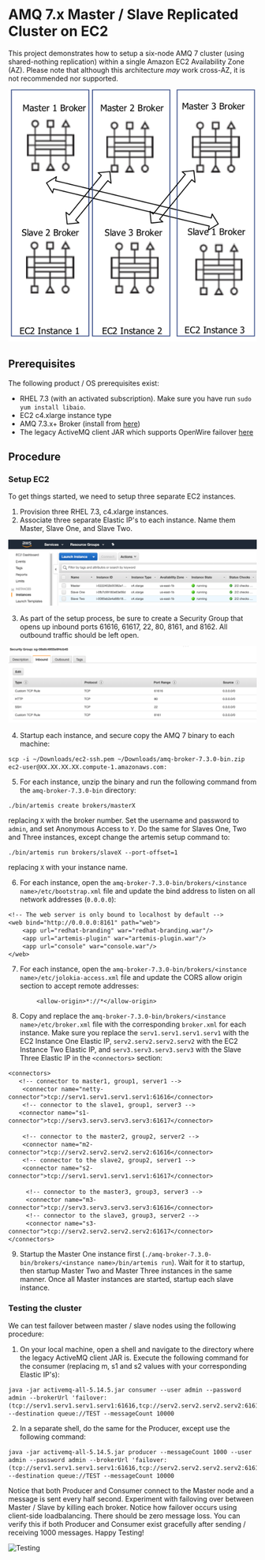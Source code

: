 # AMQ 7.x Master / Slave Replicated Cluster on EC2


This project demonstrates how to setup a six-node AMQ 7 cluster (using shared-nothing replication) within a single Amazon EC2 Availability Zone (AZ).  Please note that although this architecture *may* work cross-AZ, it is not recommended nor supported.

![Replicated Master Slave Architecture](images/ec2instance-6node-cluster.png)

## Prerequisites

The following product / OS prerequisites exist:

* RHEL 7.3 (with an activated subscription).  Make sure you have run `sudo yum install libaio`.
* EC2 c4.xlarge instance type
* AMQ 7.3.x+ Broker (install from [here](https://access.redhat.com/jbossnetwork/restricted/softwareDownload.html?softwareId=67801))
* The legacy ActiveMQ client JAR which supports OpenWire failover [here](https://mvnrepository.com/artifact/org.apache.activemq/activemq-all/5.14.5)

## Procedure

### Setup EC2

To get things started, we need to setup three separate EC2 instances.

1. Provision three RHEL 7.3, c4.xlarge instances.
2. Associate three separate Elastic IP's to each instance.  Name them Master, Slave One, and Slave Two.

![EC2 Instances](images/ec2Instance.png)

3. As part of the setup process, be sure to create a Security Group that opens up inbound ports 61616, 61617, 22, 80, 8161, and 8162.  All outbound traffic should be left open.

![Security Group](images/securityGroup.png)

4. Startup each instance, and secure copy the AMQ 7 binary to each machine:

```
scp -i ~/Downloads/ec2-ssh.pem ~/Downloads/amq-broker-7.3.0-bin.zip ec2-user@XX.XX.XX.XX.compute-1.amazonaws.com:
```

5. For each instance, unzip the binary and run the following command from the `amq-broker-7.3.0-bin` directory:

```
./bin/artemis create brokers/masterX
```

replacing `X` with the broker number.  Set the username and password to `admin`, and set Anonymous Access to `Y`.  Do the same for Slaves One, Two and Three instances, except change the artemis setup command to:

```
./bin/artemis run brokers/slaveX --port-offset=1
```

replacing `X` with your instance name.


6. For each instance, open the `amq-broker-7.3.0-bin/brokers/<instance name>/etc/bootstrap.xml` file and update the bind address to listen on all network addresses (`0.0.0.0`):

```
<!-- The web server is only bound to localhost by default -->
<web bind="http://0.0.0.0:8161" path="web">
    <app url="redhat-branding" war="redhat-branding.war"/>
    <app url="artemis-plugin" war="artemis-plugin.war"/>
    <app url="console" war="console.war"/>
</web>
```

7. For each instance, open the `amq-broker-7.3.0-bin/brokers/<instance name>/etc/jolokia-access.xml` file and update the CORS allow origin section to accept remote addresses:

```
        <allow-origin>*://*</allow-origin>
```
8. Copy and replace the `amq-broker-7.3.0-bin/brokers/<instance name>/etc/broker.xml` file with the corresponding `broker.xml` for each instance.  Make sure you replace the `serv1.serv1.serv1.serv1` with the EC2 Instance One Elastic IP, `serv2.serv2.serv2.serv2` with the EC2 Instance Two Elastic IP, and `serv3.serv3.serv3.serv3` with the Slave Three Elastic IP in the `<connectors>` section:

```
<connectors>
   <!-- connector to master1, group1, server1 -->
    <connector name="netty-connector">tcp://serv1.serv1.serv1.serv1:61616</connector>
    <!-- connector to the slave1, group1, server3 -->
   <connector name="s1-connector">tcp://serv3.serv3.serv3.serv3:61617</connector>

    <!-- connector to the master2, group2, server2 -->
    <connector name="m2-connector">tcp://serv2.serv2.serv2.serv2:61616</connector>
    <!-- connector to the slave2, group2, server1 -->
    <connector name="s2-connector">tcp://serv1.serv1.serv1.serv1:61617</connector>

     <!-- connector to the master3, group3, server3 -->
     <connector name="m3-connector">tcp://serv3.serv3.serv3.serv3:61616</connector>
     <!-- connector to the slave3, group3, server2 -->
     <connector name="s3-connector">tcp://serv2.serv2.serv2.serv2:61617</connector>
</connectors>
```

9. Startup the Master One instance first (`./amq-broker-7.3.0-bin/brokers/<instance name>/bin/artemis run`).  Wait for it to startup, then startup Master Two and Master Three instances in the same manner.  Once all Master instances are started, startup each slave instance.

### Testing the cluster

We can test failover between master / slave nodes using the following procedure:

1. On your local machine, open a shell and navigate to the directory where the legacy ActiveMQ client JAR is.  Execute the following command for the consumer (replacing m, s1 and s2 values with your corresponding Elastic IP's):

```
java -jar activemq-all-5.14.5.jar consumer --user admin --password admin --brokerUrl 'failover:(tcp://serv1.serv1.serv1.serv1:61616,tcp://serv2.serv2.serv2.serv2:61616,tcp://serv3.serv3.serv3.serv3:61616,serv1.serv1.serv1.serv1:61617,tcp://serv2.serv2.serv2.serv2:61617,tcp://serv3.serv3.serv3.serv3:61617)' --destination queue://TEST --messageCount 10000
```

2. In a separate shell, do the same for the Producer, except use the following command:

```
java -jar activemq-all-5.14.5.jar producer --messageCount 1000 --user admin --password admin --brokerUrl 'failover:(tcp://serv1.serv1.serv1.serv1:61616,tcp://serv2.serv2.serv2.serv2:61616,tcp://serv3.serv3.serv3.serv3:61616,serv1.serv1.serv1.serv1:61617,tcp://serv2.serv2.serv2.serv2:61617,tcp://serv3.serv3.serv3.serv3:61617)' --destination queue://TEST --messageCount 10000
```

Notice that both Producer and Consumer connect to the Master node and a message is sent every half second.  Experiment with failoving over between Master / Slave by killing each broker.  Notice how failover occurs using client-side loadbalancing.  There should be zero message loss.  You can verify this if both Producer and Consumer exist gracefully after sending / receiving 1000 messages.  Happy Testing!

![Testing](images/testing.png)
